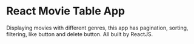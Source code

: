 # React Movie Table App

Displaying movies with different genres, this app has pagination, sorting, filtering, like button and delete button. All built by ReactJS.
